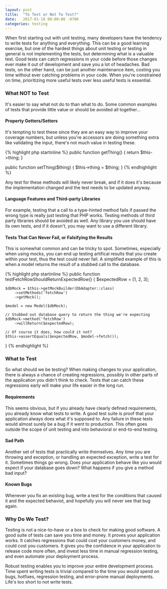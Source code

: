 ```yaml
---
layout: post
title:  "To Test or Not To Test?"
date:   2017-01-18 00:00:00 -0700
categories: testing
---
```


When first starting out with unit testing, many developers have the tendency to write tests for anything and everything.
This can be a good learning exercise, but one of the hardest things about unit testing or testing in general 
is not implementing the tests, but determining what is a valuable test. Good tests can catch regressions in your
code before those changes ever make it out of development and save you a lot of headaches. Bad tests, on the other
hand, can be just another maintenance item, costing you time without ever catching problems in your code. 
When you're constrained on time, prioritizing more useful tests over less useful tests is essential.

### What NOT to Test

It's easier to say what not do to than what to do. Some common examples of tests that provide little value 
or should be avoided all together...

#### Property Getters/Setters

It's tempting to test these since they are an easy way to improve your coverage numbers, but unless you're accessors
are doing something extra like validating the input, there's not much value in testing these.

{% highlight php startinline %}
public function getThing() 
{
    return $this->thing;
}

public function setThing($thing)
{
    $this->thing = $thing;
}
{% endhighlight %}

Any test for these methods will likely never break, and if it does it's because the implementation changed and the test
needs to be updated anyway. 

#### Language Features and Third-party Libraries

For example, testing that a call to a type-hinted method fails if passed the wrong type is really just testing that PHP
works. Testing methods of third party libraries should be avoided as well. Any library you use should have its own
tests, and if it doesn't, you may want to use a different library.

#### Tests That Can Never Fail, or Falsifying the Results

This is somewhat common and can be tricky to spot. Sometimes, especially when using mocks, you can end up testing 
artifical results that you create within your test, thus the test could never fail. A simplified example of this is
when a model returns the result of a stubbed call to the database.

{% highlight php startinline %}
public function testFetchRowShouldReturnExpectedRow()
{
    $expectedRow = [1, 2, 3];
    
    $dbMock = $this->getMockBuilder(DbAdapter::class)
        ->setMethods('fetchRow')
        ->getMock();
        
    $model = new Model($dbMock);        
    
    // Stubbed out database query to return the thing we're expecting
    $dbMock->method('fetchRow')
        ->willReturn($expectedRow);
    
    // Of course it does, how could it not?
    $this->assertEquals($expectedRow, $model->fetch()); 
}
{% endhighlight %}

### What to Test

So what should we be testing? When making changes to your application, there is always a chance of creating 
regressions, possibly in other parts of the application you didn't think to check. Tests that can catch these 
regressions early will make your life easier in the long run.

#### Requirements

This seems obvious, but if you already have clearly defined requirements, you already know what tests to write.
A good test suite is proof that your application always does what it's supposed to. Any failure in these tests
would almost surely be a bug if it went to production. This often goes outside the scope of unit testing and into
behavioral or end-to-end testing.

#### Sad Path

Another set of tests that practically write themselves. Any time you are throwing and exception, or handling an
expected exception, write a test for it. Sometimes things go wrong. Does your application behave like you would expect
if your database goes down? What happens if you give a method bad input? 

#### Known Bugs

Whenever you fix an existing bug, write a test for the conditions that caused it and the expected behaviot, 
and hopefully you will never see that bug again.

### Why Do We Test?

Testing is not a nice-to-have or a box to check for making good software. A good suite of tests can save you time
and money. It proves your application works. It catches regressions that could cost your customers money, and 
could cost you customers. It gives you the confidence in your application to release code more often, and invest
less time in manual regression testing, and even automate your deployment process.

Robust testing enables you to improve your entire development process. Time spent writing tests is trivial compared
to the time you would spend on bugs, hotfixes, regression testing, and error-prone manual deployments. Life's too
short to not write tests.



